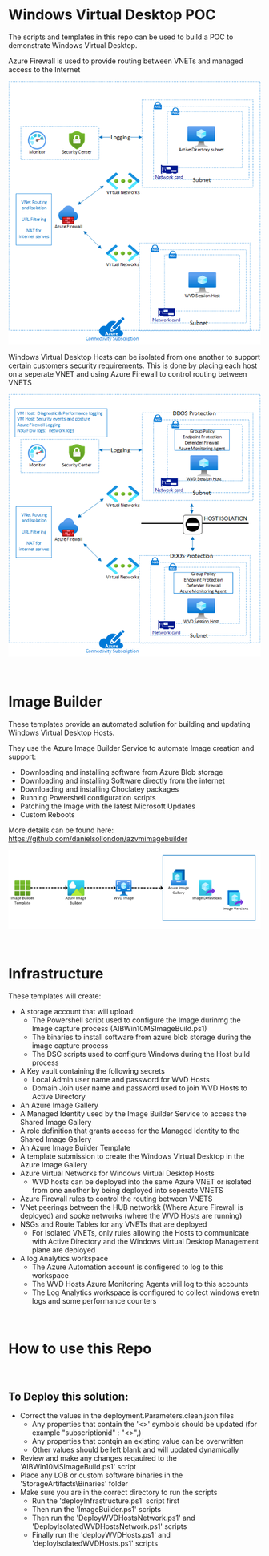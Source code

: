 # Windows Virtual Desktop POC

The scripts and templates in this repo can be used to build a POC to demonstrate Windows Virtual Desktop.

Azure Firewall is used to provide routing between VNETs and managed access to the Internet

![Screenshot](Network.png)

Windows Virtual Desktop Hosts can be isolated from one another to support certain customers security requirements.
This is done by placing each host on a seperate VNET and using Azure Firewall to control routing between VNETS

![Screenshot](NetworkIsolation.png)

&nbsp;
&nbsp;
&nbsp;

# Image Builder

These templates provide an automated solution for building and updating Windows Virtual Desktop Hosts.

They use the Azure Image Builder Service to automate Image creation and support:
- Downloading and installing software from Azure Blob storage
- Downloading and installing Software directly from the internet
- Downloading and installing Choclatey packages
- Running Powershell configuration scripts
- Patching the Image with the latest Microsoft Updates
- Custom Reboots

More details can be found here: https://github.com/danielsollondon/azvmimagebuilder

![Screenshot](AzureImageBuilder.PNG)

&nbsp;
&nbsp;
&nbsp;

# Infrastructure

These templates will create:

* A storage account that will upload:
    * The  Powershell script used to configure the Image durinmg the Image capture process (AIBWin10MSImageBuild.ps1)
    * The binaries to install software from azure blob storage during the image capture process
    * The DSC scripts used to configure Windows during the Host build process
* A Key vault containing the following secrets
    * Local Admin user name and password for WVD Hosts
    * Domain Join user name and password used to join WVD Hosts to Active Directory
* An Azure Image Gallery
* A Managed Identity used by the Image Builder Service to access the Shared Image Gallery
* A role definition that grants access for the Managed Identity to the Shared Image Gallery
* An Azure Image Builder Template
* A template submission to create the Windows Virtual Desktop in the Azure Image Gallery
* Azure Virtual Networks for Windows Virtual Desktop Hosts
    * WVD hosts can be deployed into the same Azure VNET or isolated from one another by being deployed into seperate VNETS
* Azure Firewall rules to control the routing between VNETS
* VNet peerings between the HUB networkk (Where Azure Firewall is deployed) and spoke networks (where the WVD Hosts are running)
* NSGs and Route Tables for any VNETs that are deployed 
    * For Isolated VNETs, only rules allowing the Hosts to communicate with Active Directory and the Windows Virtual Desktop Management plane are deployed
* A log Analytics workspace
    * The Azure Automation account is configered to log to this workspace
    * The WVD Hosts Azure Monitoring Agents will log to this accounts
    * The Log Analytics workspace is configured to collect windows evetn logs and some performance counters

&nbsp;
&nbsp;
&nbsp;

# How to use this Repo

&nbsp;
&nbsp;
&nbsp;

## To Deploy this solution:

* Correct the values in the deployment.Parameters.clean.json files
    * Any properties that contain the '<>' symbols should be updated (for example "subscriptionid" : "<>",)
    * Any properties that contqin an existing value can be overwritten
    * Other values should be left blank and will updated dynamically
* Review and make any changes reqauired to the 'AIBWin10MSImageBuild.ps1' script
* Place any LOB or custom software binaries in the 'StorageArtifacts\Binaries' folder
* Make sure you are in the correct directory to run the scripts
    * Run the 'deployInfrastructure.ps1' script first
    * Then run the 'ImageBuilder.ps1' scripts
    * Then run the 'DeployWVDHostsNetwork.ps1' and 'DeployIsolatedWVDHostsNetwork.ps1' scripts
    * Finally run the 'deployWVDHosts.ps1' and 'deployIsolatedWVDHosts.ps1' scripts
